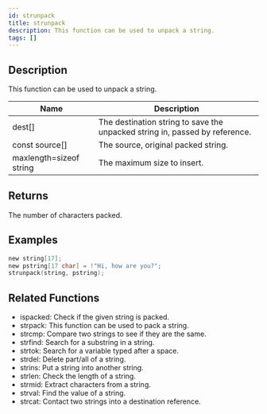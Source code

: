 ```yaml
---
id: strunpack
title: strunpack
description: This function can be used to unpack a string.
tags: []
---
```


## Description

This function can be used to unpack a string.

| Name                    | Description                                                                 |
| ----------------------- | --------------------------------------------------------------------------- |
| dest[]                  | The destination string to save the unpacked string in, passed by reference. |
| const source[]          | The source, original packed string.                                         |
| maxlength=sizeof string | The maximum size to insert.                                                 |

## Returns

The number of characters packed.

## Examples

```c
new string[17];
new pstring[17 char] = !"Hi, how are you?";
strunpack(string, pstring);
```

## Related Functions

- ispacked: Check if the given string is packed.
- strpack: This function can be used to pack a string.
- strcmp: Compare two strings to see if they are the same.
- strfind: Search for a substring in a string.
- strtok: Search for a variable typed after a space.
- strdel: Delete part/all of a string.
- strins: Put a string into another string.
- strlen: Check the length of a string.
- strmid: Extract characters from a string.
- strval: Find the value of a string.
- strcat: Contact two strings into a destination reference.
